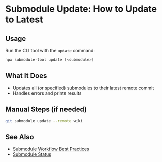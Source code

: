 # Submodule Update: How to Update to Latest

## Usage
Run the CLI tool with the `update` command:
```bash
npx submodule-tool update [<submodule>]
```

## What It Does
- Updates all (or specified) submodules to their latest remote commit
- Handles errors and prints results

## Manual Steps (if needed)
```bash
git submodule update --remote wiki
```

## See Also
- [Submodule Workflow Best Practices](../../../devops/process.md)
- [Submodule Status](submodule-status.md)
